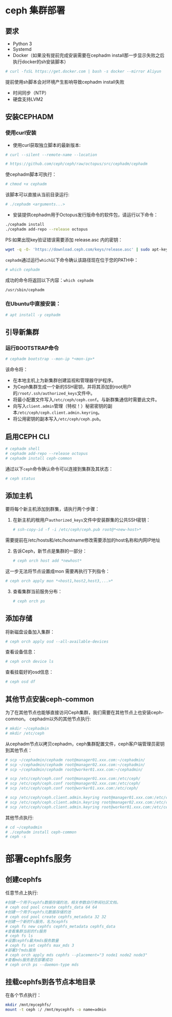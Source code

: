 # ceph 集群部署

## 要求

* Python 3
* Systemd
* Docker（如果没有提前完成安装需要在cephadm install那一步显示失败之后执行docker的sh安装脚本）
```bash 
# curl -fsSL https://get.docker.com | bash -s docker --mirror Aliyun
```
提前使用sh脚本会对环境产生影响导致cephadm install失败
* 时间同步（NTP）
* 硬盘支持LVM2

## 安装CEPHADM

### 使用curl安装
* 使用curl获取独立脚本的最新版本:    
	

```bash
# curl --silent --remote-name --location 
```

```bash
# https://github.com/ceph/ceph/raw/octopus/src/cephadm/cephadm
```

使cephadm脚本可执行：

```bash
# chmod +x cephadm
```

该脚本可以直接从当前目录运行:
	
```bash
# ./cephadm <arguments...>
```

* 安装提供cephadm用于Octopus发行版命令的软件包，请运行以下命令：
	
```bash
./cephadm install
./cephadm add-repo --release octopus
```
PS:如果出现key验证错误需要添加 release.asc 内的密钥：

```bash
wget -q -O- 'https://download.ceph.com/keys/release.asc' | sudo apt-key add -
```

`cephadm`通过运行`which`以下命令确认该路径现在位于您的PATH中：

```bash
# which cephadm
```

成功的命令将返回以下内容：`which cephadm`

```bash
/usr/sbin/cephadm
```

### 在Ubuntu中直接安装：

```bash
# apt install -y cephadm
```


## 引导新集群

### 运行BOOTSTRAP命令

```bash 
# cephadm bootstrap --mon-ip *<mon-ip>* 
```

该命令将：

- 在本地主机上为新集群创建监视和管理器守护程序。
- 为Ceph集群生成一个新的SSH密钥，并将其添加到root用户的`/root/.ssh/authorized_keys`文件中。
- 将最小配置文件写入`/etc/ceph/ceph.conf`。与新群集通信时需要此文件。
- 向写入`client.admin`管理（特权！）秘密密钥的副本`/etc/ceph/ceph.client.admin.keyring`。
- 将公用密钥的副本写入`/etc/ceph/ceph.pub`。

## 启用CEPH CLI

``` bash
# cephadm shell
# cephadm add-repo --release octopus
# cephadm install ceph-common
```

通过以下`ceph`命令确认命令可以连接到集群及其状态：

```bash
# ceph status
```

## 添加主机

要将每个新主机添加到群集，请执行两个步骤：

1. 在新主机的根用户`authorized_keys`文件中安装群集的公共SSH密钥：

   ```bash
   # ssh-copy-id -f -i /etc/ceph/ceph.pub root@*<new-host>*
   ```
需要提前在/etc/hosts和/etc/hostname修改需要添加的host名称和内网IP地址

2. 告诉Ceph，新节点是集群的一部分：

   ```bash
   # ceph orch host add *newhost*
   ```
这一步无法将节点设置成mon 需要再执行下列指令：
   ```bash
   # ceph orch apply mon *<host1,host2,host3,...>*
   ```
3. 查看集群当前服务分布：
   ```bash
   # ceph orch ps
   ```
## 添加存储
将新磁盘设备加入集群：

```bash
# ceph orch apply osd --all-available-devices
```

查看设备信息：

```bash
# ceph orch device ls
```
查看挂载好的osd信息：

```bash
# ceph osd df
```

## 其他节点安装ceph-common
为了在其他节点也能够直接访问Ceph集群，我们需要在其他节点上也安装ceph-common。
cephadm以外的其他节点执行:
```bash
# mkdir ~/cephadmin
# mkdir /etc/ceph
```

从cephadm节点以拷贝cephadm，ceph集群配置文件，ceph客户端管理员密钥到其他节点：

```bash
# scp ~/cephadmin/cephadm root@manager01.xxx.com:~/cephadmin/
# scp ~/cephadmin/cephadm root@manager02.xxx.com:~/cephadmin/
# scp ~/cephadmin/cephadm root@worker01.xxx.com:~/cephadmin/

# scp /etc/ceph/ceph.conf root@manager01.xxx.com:/etc/ceph/
# scp /etc/ceph/ceph.conf root@manager02.xxx.com:/etc/ceph/
# scp /etc/ceph/ceph.conf root@worker01.xxx.com:/etc/ceph/

# scp /etc/ceph/ceph.client.admin.keyring root@manager01.xxx.com:/etc/ceph/
# scp /etc/ceph/ceph.client.admin.keyring root@manager02.xxx.com:/etc/ceph/
# scp /etc/ceph/ceph.client.admin.keyring root@worker01.xxx.com:/etc/ceph/
```
其他节点执行:
```bash
# cd ~/cephadmin
# ./cephadm install ceph-common
# ceph -s
```

# 部署cephfs服务
## 创建cephfs
任意节点上执行:
```bash
#创建一个用于cephfs数据存储的池，相关参数自行参阅社区文档。
# ceph osd pool create cephfs_data 64 64
#创建一个用于cephfs元数据存储的池
# ceph osd pool create cephfs_metadata 32 32
#创建一个新的fs服务，名为cephfs
# ceph fs new cephfs cephfs_metadata cephfs_data
#查看集群当前的fs服务
# ceph fs ls
#设置cephfs最大mds服务数量
# ceph fs set cephfs max_mds 3
#部署3个mds服务
# ceph orch apply mds cephfs --placement="3 node1 node2 node3"
#查看mds服务是否部署成功
# ceph orch ps --daemon-type mds
```

## 挂载cephfs到各节点本地目录
在各个节点执行：
```bash
mkdir /mnt/mycephfs/
mount -t ceph :/ /mnt/mycephfs -o name=admin


```
